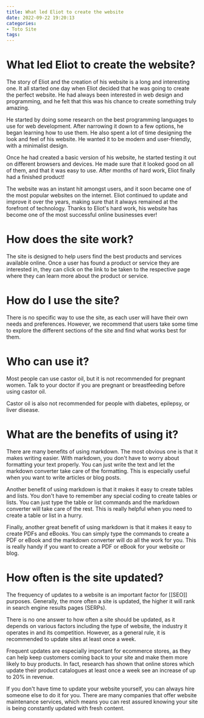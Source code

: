 ```yaml
---
title: What led Eliot to create the website
date: 2022-09-22 19:20:13
categories:
- Toto Site
tags:
---
```



#  What led Eliot to create the website?

The story of Eliot and the creation of his website is a long and interesting one. It all started one day when Eliot decided that he was going to create the perfect website. He had always been interested in web design and programming, and he felt that this was his chance to create something truly amazing.

He started by doing some research on the best programming languages to use for web development. After narrowing it down to a few options, he began learning how to use them. He also spent a lot of time designing the look and feel of his website. He wanted it to be modern and user-friendly, with a minimalist design.

Once he had created a basic version of his website, he started testing it out on different browsers and devices. He made sure that it looked good on all of them, and that it was easy to use. After months of hard work, Eliot finally had a finished product!

The website was an instant hit amongst users, and it soon became one of the most popular websites on the internet. Eliot continued to update and improve it over the years, making sure that it always remained at the forefront of technology. Thanks to Eliot's hard work, his website has become one of the most successful online businesses ever!

#  How does the site work?

The site is designed to help users find the best products and services available online. Once a user has found a product or service they are interested in, they can click on the link to be taken to the respective page where they can learn more about the product or service.

# How do I use the site?

There is no specific way to use the site, as each user will have their own needs and preferences. However, we recommend that users take some time to explore the different sections of the site and find what works best for them.

#  Who can use it? 

Most people can use castor oil, but it is not recommended for pregnant women. Talk to your doctor if you are pregnant or breastfeeding before using castor oil.

Castor oil is also not recommended for people with diabetes, epilepsy, or liver disease.

#  What are the benefits of using it? 

There are many benefits of using markdown. The most obvious one is that it makes writing easier. With markdown, you don't have to worry about formatting your text properly. You can just write the text and let the markdown converter take care of the formatting. This is especially useful when you want to write articles or blog posts.

Another benefit of using markdown is that it makes it easy to create tables and lists. You don't have to remember any special coding to create tables or lists. You can just type the table or list commands and the markdown converter will take care of the rest. This is really helpful when you need to create a table or list in a hurry.

Finally, another great benefit of using markdown is that it makes it easy to create PDFs and eBooks. You can simply type the commands to create a PDF or eBook and the markdown converter will do all the work for you. This is really handy if you want to create a PDF or eBook for your website or blog.

#  How often is the site updated?

The frequency of updates to a website is an important factor for [[SEO]] purposes. Generally, the more often a site is updated, the higher it will rank in search engine results pages (SERPs).

There is no one answer to how often a site should be updated, as it depends on various factors including the type of website, the industry it operates in and its competition. However, as a general rule, it is recommended to update sites at least once a week.

Frequent updates are especially important for ecommerce stores, as they can help keep customers coming back to your site and make them more likely to buy products. In fact, research has shown that online stores which update their product catalogues at least once a week see an increase of up to 20% in revenue.

If you don't have time to update your website yourself, you can always hire someone else to do it for you. There are many companies that offer website maintenance services, which means you can rest assured knowing your site is being constantly updated with fresh content.